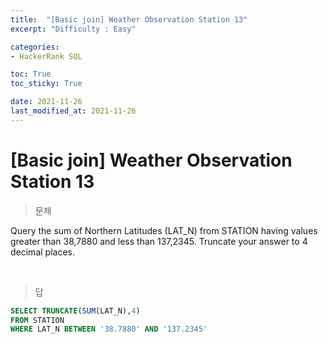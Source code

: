 ```yaml
---
title:  "[Basic join] Weather Observation Station 13"
excerpt: "Difficulty : Easy"

categories:
- HackerRank SQL

toc: True
toc_sticky: True

date: 2021-11-26
last_modified_at: 2021-11-26
---
```


# [Basic join] Weather Observation Station 13

> 문제

Query the sum of Northern Latitudes (LAT_N) from STATION having values greater than 38,7880 and less than 137,2345. Truncate your answer to 4 decimal places.

<br>


> 답

```sql
SELECT TRUNCATE(SUM(LAT_N),4)
FROM STATION
WHERE LAT_N BETWEEN '38.7880' AND '137.2345'
```

